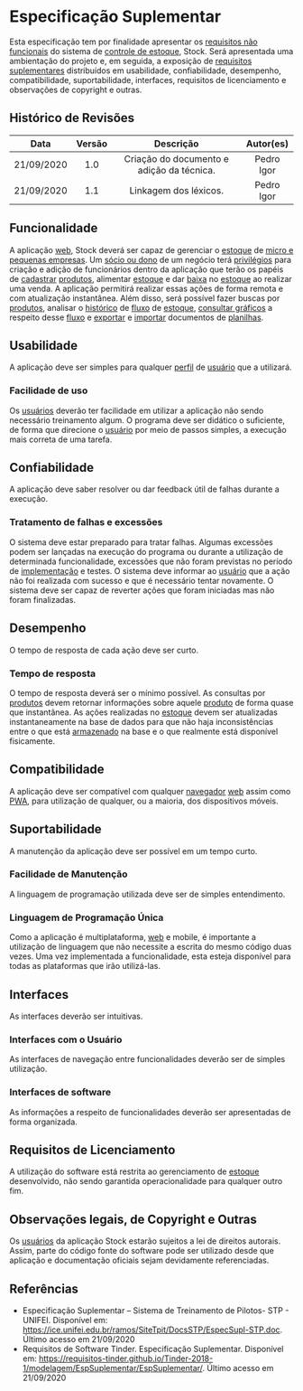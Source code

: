# Especificação Suplementar

Esta especificação tem por finalidade apresentar os [requisitos não funcionais](/Modeling/objeto?id=requisito-não-funcional) do sistema de [controle de estoque](/Modeling/verbo?id=controle-de-estoque), Stock. Será apresentada uma ambientação do projeto e, em seguida, a exposição de [requisitos suplementares](/Modeling/objeto?id=requisito-não-funcional) distribuídos em usabilidade, confiabilidade, desempenho, compatibilidade, suportabilidade, interfaces, requisitos de licenciamento e observações de copyright e outras.

## Histórico de Revisões
|     Data   | Versão |                  Descrição                | Autor(es)  |
|:----------:|:------:|:-----------------------------------------:|:----------:|
| 21/09/2020 |   1.0  | Criação do documento e adição da técnica. | Pedro Igor |
| 21/09/2020 |   1.1  | Linkagem dos léxicos.                     | Pedro Igor |

## Funcionalidade
A aplicação [web](/Modeling/objeto?id=web-app), Stock deverá ser capaz de gerenciar o [estoque](/Modeling/objeto?id=estoque) de [micro e pequenas empresas](/Modeling/objeto?id=micro-empresa). Um [sócio ou dono](/Modeling/objeto?id=owner) de um negócio terá [privilégios](Modeling/objeto?id=papéis-dos-colaboradores) para criação e adição de funcionários dentro da aplicação que terão os papéis de [cadastrar](/Modeling/verbo?id=cadastrar-produto) [produtos](/Modeling/objeto?id=produto), alimentar [estoque](/Modeling/objeto?id=estoque) e dar [baixa](/Modeling/verbo?id=baixa-em-produto) no [estoque](/Modeling/objeto?id=estoque) ao realizar uma venda. A aplicação permitirá realizar essas ações de forma remota e com atualização instantânea. Além disso, será possível fazer buscas por [produtos](/Modeling/objeto?id=produto), analisar o [histórico](/Modeling/objeto?id=log) de [fluxo](/Modeling/verbo?id=fluxo) de [estoque](/Modeling/objeto?id=estoque), [consultar gráficos](/Modeling/verbo?id=consultar-gráfico) a respeito desse [fluxo](/Modeling/verbo?id=fluxo) e [exportar](/Modeling/verbo?id=exportação) e [importar](/Modeling/verbo?id=importação) documentos de [planilhas](/Modeling/objeto?id=planilha).

## Usabilidade
A aplicação deve ser simples para qualquer [perfil](/Modeling/objeto?id=público-alvo) de [usuário](/Modeling/objeto?id=usuário) que a utilizará.

### Facilidade de uso
Os [usuários](/Modeling/objeto?id=usuário) deverão ter facilidade em utilizar a aplicação não sendo necessário treinamento algum. O programa deve ser didático o suficiente, de forma que direcione o [usuário](/Modeling/objeto?id=usuário) por meio de passos simples, a execução mais correta de uma tarefa.

## Confiabilidade
A aplicação deve saber resolver ou dar feedback útil de falhas durante a execução.

### Tratamento de falhas e excessões
O sistema deve estar preparado para tratar falhas. Algumas excessões podem ser lançadas na execução do programa ou durante a utilização de determinada funcionalidade, excessões que não foram previstas no período de [implementação](/Modeling/estado?id=em-desenvolvimento) e testes. O sistema deve informar ao [usuário](/Modeling/objeto?id=usuário) que a ação não foi realizada com sucesso e que é necessário tentar novamente. O sistema deve ser capaz de reverter ações que foram iniciadas mas não foram finalizadas.

## Desempenho
O tempo de resposta de cada ação deve ser curto.

### Tempo de resposta
O tempo de resposta deverá ser o mínimo possível. As consultas por [produtos](/Modeling/objeto?id=produto) devem retornar informações sobre aquele [produto](/Modeling/objeto?id=produto) de forma quase que instantânea. As ações realizadas no [estoque](/Modeling/objeto?id=estoque) devem ser atualizadas instantaneamente na base de dados para que não haja inconsistências entre o que está [armazenado](/Modeling/verbo?id=armazenar) na base e o que realmente está disponível fisicamente.

## Compatibilidade

A aplicação deve ser compatível com qualquer [navegador](/Modeling/objeto?id=navegador) [web](/Modeling/objeto?id=web-app) assim como [PWA](/Modeling/objeto?id=pwa), para utilização de qualquer, ou a maioria, dos dispositivos móveis.

## Suportabilidade
A manutenção da aplicação deve ser possível em um tempo curto.

### Facilidade de Manutenção
A linguagem de programação utilizada deve ser de simples entendimento.

### Linguagem de Programação Única
Como a aplicação é multiplataforma, [web](/Modeling/objeto?id=web-app) e mobile, é importante a utilização de linguagem que não necessite a escrita do mesmo código duas vezes. Uma vez implementada a funcionalidade, esta esteja disponível para todas as plataformas que irão utilizá-las.

## Interfaces
As interfaces deverão ser intuitivas.

### Interfaces com o Usuário
As interfaces de navegação entre funcionalidades deverão ser de simples utilização.

### Interfaces de software
As informações a respeito de funcionalidades deverão ser apresentadas de forma organizada.

## Requisitos de Licenciamento

A utilização do software está restrita ao gerenciamento de [estoque](/Modeling/objeto?id=estoque) desenvolvido, não sendo garantida operacionalidade para qualquer outro fim.

## Observações legais, de Copyright e Outras

Os [usuários](/Modeling/objeto?id=usuário) da aplicação Stock estarão sujeitos a lei de direitos autorais. Assim, parte do código fonte do software pode ser utilizado desde que aplicação e documentação oficiais sejam devidamente referenciadas.


## Referências
- Especificação Suplementar – Sistema de Treinamento de Pilotos- STP - UNIFEI. Disponível em: <https://ice.unifei.edu.br/ramos/SiteTpit/DocsSTP/EspecSupl-STP.doc>. Último acesso em 21/09/2020
- Requisitos de Software Tinder. Especificação Suplementar. Disponível em: <https://requisitos-tinder.github.io/Tinder-2018-1/modelagem/EspSuplementar/EspSuplementar/>. Último acesso em 21/09/2020